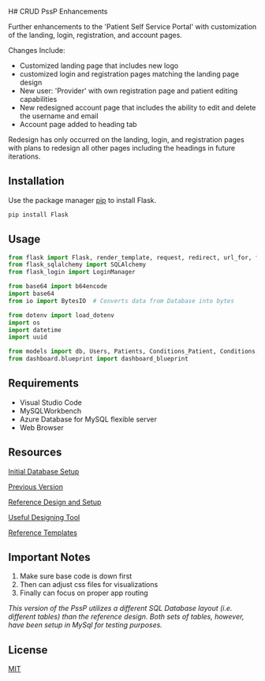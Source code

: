 H# CRUD PssP Enhancements

Further enhancements to the 'Patient Self Service Portal' with customization of the landing, login, registration, and account pages. 

Changes Include:
- Customized landing page that includes new logo
- customized login and registration pages matching the landing page design
- New user: 'Provider' with own registration page and patient editing capabilities
- New redesigned account page that includes the ability to edit and delete the username and email
- Account page added to heading tab

Redesign has only occurred on the landing, login, and registration pages with plans to redesign all other pages including the headings in future iterations. 

## Installation

Use the package manager [pip](https://pip.pypa.io/en/stable/) to install Flask.

```bash
pip install Flask
```

## Usage

```python
from flask import Flask, render_template, request, redirect, url_for, flash, jsonify, abort, session, send_file
from flask_sqlalchemy import SQLAlchemy
from flask_login import LoginManager

from base64 import b64encode
import base64
from io import BytesIO  # Converts data from Database into bytes

from dotenv import load_dotenv
import os
import datetime
import uuid

from models import db, Users, Patients, Conditions_Patient, Conditions, Medications_Patient, Medications, Patients_Photos
from dashboard.blueprint import dashboard_blueprint
```

## Requirements
- Visual Studio Code
- MySQLWorkbench
- Azure Database for MySQL flexible server
- Web Browser

## Resources

[Initial Database Setup](https://github.com/csanicola74/patient_portal.git)

[Previous Version](https://github.com/csanicola74/PssP.git)

[Reference Design and Setup](https://github.com/hantswilliams/HHA-504-2022.git)

[Useful Designing Tool](https://codepen.io/)

[Reference Templates](https://freefrontend.com/)

## Important Notes
1. Make sure base code is down first
2. Then can adjust css files for visualizations
3. Finally can focus on proper app routing

*This version of the PssP utilizes a different SQL Database layout (i.e. different tables) than the reference design. Both sets of tables, however, have been setup in MySql for testing purposes.*

## License

[MIT](https://choosealicense.com/licenses/mit/)
